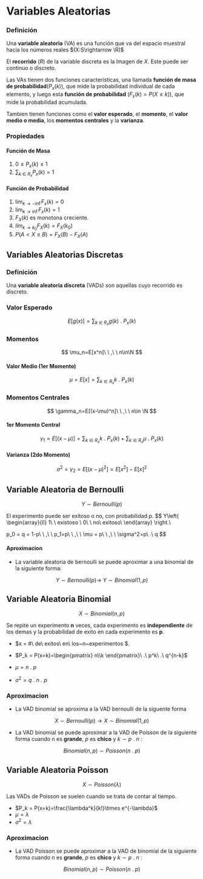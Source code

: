 # Variables Aleatorias

### Definición

Una **variable aleatoria** (VA) es una función que va del espacio muestral hacia los números reales $(X:S\rightarrow \R)$

El **recorrido** $(R)$ de la variable discreta es la Imagen de $X$. Este puede ser continuo o discreto.

Las VAs tienen dos funciones características, una llamada **función de masa de probabilidad**$(P_x(k))$, que mide la probabilidad individual de cada elemento, y luego esta **función de probabilidad** $(F_x(k) = P(X\leq k))$, que mide la probabilidad acumulada.

Tambien tienen funciones como el **valor esperado**, el **momento**, el **valor medio o media**, los **momentos centrales** y la **varianza**.

### Propiedades 

#### Función de Masa

1. $0\leq P_x(k)\leq1$
2. $\sum_{k\ \in\ R_x} P_x(k) = 1$

#### Función de Probabilidad

1. $\lim_{k\rightarrow -\inf} F_x(k) =  0$
2. $\lim_{k\rightarrow \inf} F_x(k) =  1$
3. $F_X(k)$ es monotona creciente.
4. $lim_{k\rightarrow k_0} F_X(k) = F_X(k_0)$
5. $P(A<X\leq B) = F_X(B) - F_X(A)$ 

## Variables Aleatorias Discretas

### Definición

Una **variable aleatoria discreta** (VADs) son aquellas cuyo recorrido es discreto.

### Valor Esperado

$$
E[g(x)] = \sum_{k\ \in\ R_x}g(k)\ .\ P_x(k)
$$

### Momentos

$$
\mu_n=E[x^n]\ \ ,\ \ n\in\N
$$

#### Valor Medio (1er Momento)

$$
\mu=E[x]=\sum_{k\in R_x} k\ .\ P_x(k)
$$

### Momentos Centrales

$$
\gamma_n=E[(x-\mu)^n]\ \ ,\ \ n\in \N
$$

#### 1er Momento Central

$$
\gamma_1=E[(x-\mu)]=\sum_{k\in R_x} k\ .\ P_x(k) + \sum_{k\in R_x} \mu\ .\ P_x(k)
$$

#### Varianza (2do Momento)

$$
\sigma^2=\gamma_2=E[(x-\mu)^2] = E[x^2]-E[x]^2
$$

## Variable Aleatoria de Bernoulli

$$
Y\sim Bernoulli(p)
$$

El experimento puede ser exitoso o no, con probabilidad $p$.
$$
Y\left\{
	\begin{array}{ll}
		1\ \ existoso \\
		0\ \ no\ exitoso\\
	\end{array}
\right.\\


p_0 = q = 1-p\ \ ,\ \ p_1=p\ \ ,\ \ \mu = p\ \ ,\ \ \sigma^2=p\ .\ q
$$

#### Aproximacion

- La variable aleatoria de bernoulli se puede aproximar a una binomial de la siguiente forma:

$$
Y\sim Bernoulli(p) \rightarrow\ Y\sim Binomial(1,p)
$$

## Variable Aleatoria Binomial

$$
X\sim Binomial(n,p)
$$

Se repite un experimento **n** veces, cada experimento es **independiente** de los demas y la probabilidad de exito en cada experimento es **p**.

- $x = \#\ de\ exitos\ en\ los~n~experimentos $.

- $P_k = P(x=k)=\begin{pmatrix} n\\k \end{pmatrix}\ .\ p^k\ .\ q^{n-k}$
- $\mu = n\ .\ p$
- $\sigma^2=q\ .\ n\ .\ p$

### Aproximacion

- La VAD binomial se aproxima a la VAD bernoulli de la siguente forma

$$
X \sim Bernoulli(p) \rightarrow X \sim Binomial(1,p) 
$$

- La VAD binomial se puede aproximar a la VAD de Poisson de la siguiente forma cuando $n$ es **grande**, $p$ es **chico** y $k\sim p\ .\ n$ :

$$
Binomial(n,p) \sim Poisson(n\ .\ p)
$$

## Variable Aleatoria Poisson

$$
X\sim Poisson(\lambda)
$$

Las VADs de Poisson se suelen cuando se trata de contar al tiempo.

- $P_k = P(x=k)=\frac{\lambda^k}{k!}\times e^{-\lambda}$
- $\mu = \lambda$
- $\sigma^2 = \lambda$

### Aproximacion

- La VAD Poisson se puede aproximar a la VAD de binomial  de la siguiente forma cuando $n$ es **grande**, $p$ es **chico** y $k\sim p\ .\ n$ :

$$
Binomial(n,p) \sim Poisson(n\ .\ p)
$$













